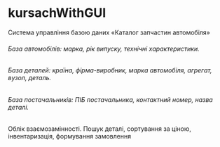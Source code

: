 # kursachWithGUI
Система управління базою даних «Каталог запчастин автомобіля»
###### База автомобілів: марка, рік випуску, технічні характеристики.
###### База деталей: країна, фірма-виробник, марка автомобіля, агрегат, вузол, деталь. 
###### База постачальників: ПІБ постачальника, контактний номер, назва деталі.
Облік взаємозамінності. 
Пошук деталі, сортування за ціною, інвентаризація, 
формування замовлення
